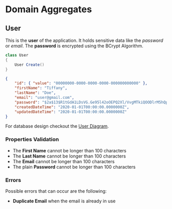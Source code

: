 # Domain Aggregates

## User

This is the **user** of the application. 
It holds sensitive data like the *password* or *email*. 
The **password** is encrypted using the BCrypt Algorithm.

```csharp
class User
{
    User Create()
}
```

```json
{
    "id": { "value": "00000000-0000-0000-0000-000000000000" },
    "firstName": "Tiffany",
    "lastName": "Doe",
    "email": "user@gmail.com",
    "password": "$2a$13$R1tGdA1LDsVG.Ge95l42oOEPQ2Xl/VvgMTkiQOODlrM5hQpISv0qC",
    "createdDateTime": "2020-01-01T00:00:00.0000000Z",
    "updatedDateTime": "2020-01-01T00:00:00.0000000Z"
}
```

For database design checkout the [User Diagram](../diagrams/Diagram.User.md).

### Properties Validation

- The **First Name** cannot be longer than 100 characters
- The **Last Name** cannot be longer than 100 characters
- The **Email** cannot be longer than 100 characters
- The plain **Password** cannot be longer than 100 characters

### Errors

Possible errors that can occur are the following:
- **Duplicate Email** when the email is already in use
